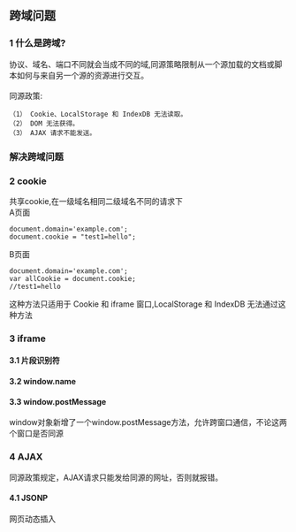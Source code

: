 
## 跨域问题

### 1 什么是跨域?

协议、域名、端口不同就会当成不同的域,同源策略限制从一个源加载的文档或脚本如何与来自另一个源的资源进行交互。<br/><br/>
同源政策:
```
（1） Cookie、LocalStorage 和 IndexDB 无法读取。
（2） DOM 无法获得。
（3） AJAX 请求不能发送。
```

### 解决跨域问题
### 2 cookie
共享cookie,在一级域名相同二级域名不同的请求下 <br/>
A页面
```
document.domain='example.com';
document.cookie = "test1=hello";
```
B页面
```
document.domain='example.com';
var allCookie = document.cookie;
//test1=hello
```
这种方法只适用于 Cookie 和 iframe 窗口,LocalStorage 和 IndexDB 无法通过这种方法

### 3 iframe
#### 3.1 片段识别符
#### 3.2 window.name
#### 3.3 window.postMessage
window对象新增了一个window.postMessage方法，允许跨窗口通信，不论这两个窗口是否同源

### 4 AJAX
同源政策规定，AJAX请求只能发给同源的网址，否则就报错。

#### 4.1 JSONP
网页动态插入<script>元素，由它向跨源网址发出请求

#### 4.2 WebSocket

#### 4.3 CORS 跨源资源分享（Cross-Origin Resource Sharing)


<br/><br/><br/><br/>
相关资料参考:<br/>
http://www.ruanyifeng.com/blog/2016/04/same-origin-policy.html
